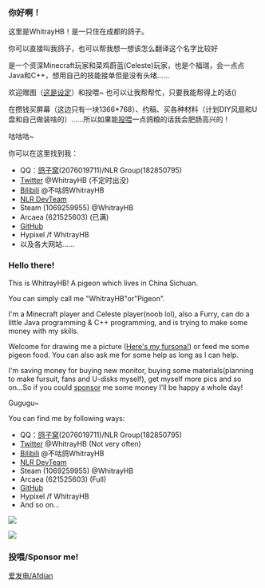 ### 你好啊！
这里是WhitrayHB！是一只住在成都的鸽子。

你可以直接叫我鸽子，也可以帮我想一想该怎么翻译这个名字比较好

是一个资深Minecraft玩家和菜鸡蔚蓝(Celeste)玩家，也是个福瑞，会一点点Java和C++，想用自己的技能接单但是没有头绪……

欢迎赠图（[这是设定](https://github.com/WhitrayHB/WhitrayHB/blob/main/WhitrayHB/WhitrayHB.png)）和投喂~ 也可以让我帮帮忙，只要我能帮得上的话()

在攒钱买屏幕（这边只有一块1366*768）、约稿、买各种材料（计划DIY风扇和U盘和自己做装啥的）……所以如果能[投喂](https://github.com/WhitrayHB/WhitrayHB/edit/main/README.md#%E6%8A%95%E5%96%82sponsor-me)一点鸽粮的话我会肥肠高兴的！

咕咕咕~

你可以在这里找到我：
- QQ：[鸽子窝](https://jq.qq.com/?_wv=1027&k=mTD7uxNo)(2076019711)/NLR Group(182850795)
- [Twitter](https://twitter.com/WhitrayHB) @WhitrayHB (不定时出没)
- [Bilibili](https://space.bilibili.com/673765281) @不咕鸽WhitrayHB
- [NLR DevTeam](https://nlrdev.top)
- Steam (1069259955) @WhitrayHB
- Arcaea (621525603) (已满)
- [GitHub](https://github.com/WhitrayHB)
- Hypixel /f WhitrayHB
- 以及各大网站……

### Hello there!
This is WhitrayHB! A pigeon which lives in China Sichuan.

You can simply call me "WhitrayHB"or"Pigeon".

I'm a Minecraft player and Celeste player(noob lol), also a Furry, can do a little Java programming & C++ programming, and is trying to make some money with my skills.

Welcome for drawing me a picture ([Here's my fursona!](https://github.com/WhitrayHB/WhitrayHB/blob/main/WhitrayHB/WhitrayHB.png)) or feed me some pigeon food. You can also ask me for some help as long as I can help.

I'm saving money for buying new monitor, buying some materials(planning to make fursuit, fans and U-disks myself), get myself more pics and so on...So if you could [sponsor](https://github.com/WhitrayHB/WhitrayHB/edit/main/README.md#%E6%8A%95%E5%96%82sponsor-me) me some money I'll be happy a whole day!

Gugugu~

You can find me by following ways:
- QQ：[鸽子窝](https://jq.qq.com/?_wv=1027&k=mTD7uxNo)(2076019711)/NLR Group(182850795)
- [Twitter](https://twitter.com/WhitrayHB) @WhitrayHB (Not very often)
- [Bilibili](https://space.bilibili.com/673765281) @不咕鸽WhitrayHB
- [NLR DevTeam](https://nlrdev.top)
- Steam (1069259955) @WhitrayHB
- Arcaea (621525603) (Full)
- [GitHub](https://github.com/WhitrayHB)
- Hypixel /f WhitrayHB
- And so on...

![](https://github-readme-stats.vercel.app/api?username=WhitrayHB&show_icons=true)

![](https://github-readme-stats.vercel.app/api/top-langs/?username=WhitrayHB&layout=compact)

### 投喂/Sponsor me!
[爱发电/Afdian](https://afdian.net/@whitrayhb)
